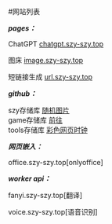 #网站列表


***pages：***

ChatGPT [chatgpt.szy-szy.top](https://chatgpt.szy-szy.top)

图床 [image.szy-szy.top](https://image.szy-szy.top)

短链接生成 [url.szy-szy.top](https://url.szy-szy.top)


***github：***

szy存储库  [随机图片](https://szy-szy.top/szy)  
game存储库 [前往](https://game.szy-szy.top/)  
tools存储库  [彩色网页时钟](https://szy-szy.top/tools/colourful-clock.html)  


***网页嵌入：***

office.szy-szy.top[onlyoffice]


***worker api：***

fanyi.szy-szy.top[翻译]

voice.szy-szy.top[语音识别]

